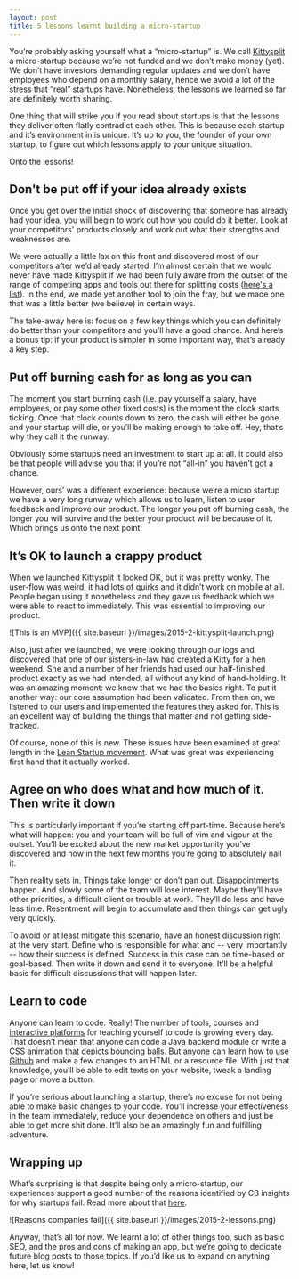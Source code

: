 ```yaml
---
layout: post
title: 5 lessons learnt building a micro-startup
---
```

You’re probably asking yourself what a “micro-startup” is. We call [Kittysplit](http://kittysplit.com) a micro-startup because we’re not funded and we don’t make money (yet). We don’t have investors demanding regular updates and we don’t have employees who depend on a monthly salary, hence we avoid a lot of the stress that “real” startups have. Nonetheless, the lessons we learned so far are definitely worth sharing.

One thing that will strike you if you read about startups is that the lessons they deliver often flatly contradict each other. This is because each startup and it’s environment in is unique. It’s up to you, the founder of your own startup, to figure out which lessons apply to your unique situation.

Onto the lessons!

## Don't be put off if your idea already exists
Once you get over the initial shock of discovering that someone has already had your idea, you will begin to work out how you could do it better. Look at your competitors' products closely and work out what their strengths and weaknesses are.

We were actually a little lax on this front and discovered most of our competitors after we’d already started. I’m almost certain that we would never have made Kittysplit if we had been fully aware from the outset of the range of competing apps and tools out there for splitting costs ([here's a list](http://alternativeto.net/software/kittysplit/)). In the end, we made yet another tool to join the fray, but we made one that was a little better (we believe) in certain ways.

The take-away here is: focus on a few key things which you can definitely do better than your competitors and you’ll have a good chance. And here’s a bonus tip: if your product is simpler in some important way, that’s already a key step.

## Put off burning cash for as long as you can
The moment you start burning cash (i.e. pay yourself a salary, have employees, or pay some other fixed costs) is the moment the clock starts ticking. Once that clock counts down to zero, the cash will either be gone and your startup will die, or you’ll be making enough to take off. Hey, that’s why they call it the runway.

Obviously some startups need an investment to start up at all. It could also be that people will advise you that if you’re not “all-in” you haven’t got a chance.

However, ours’ was a different experience: because we’re a micro startup we have a very long runway which allows us to learn, listen to user feedback and improve our product. The longer you put off burning cash, the longer you will survive and the better your product will be because of it. Which brings us onto the next point:

## It’s OK to launch a crappy product
When we launched Kittysplit it looked OK, but it was pretty wonky. The user-flow was weird, it had lots of quirks and it didn’t work on mobile at all. People began using it nonetheless and they gave us feedback which we were able to react to immediately. This was essential to improving our product.

![This is an MVP]({{ site.baseurl }}/images/2015-2-kittysplit-launch.png)

Also, just after we launched, we were looking through our logs and discovered that one of our sisters-in-law had created a Kitty for a hen weekend. She and a number of her friends had used our half-finished product exactly as we had intended, all without any kind of hand-holding. It was an amazing moment: we knew that we had the basics right. To put it another way: our core assumption had been validated. From then on, we listened to our users and implemented the features they asked for. This is an excellent way of building the things that matter and not getting side-tracked.

Of course, none of this is new. These issues have been examined at great length in the [Lean Startup movement](http://en.wikipedia.org/wiki/Lean_startup). What was great was experiencing first hand that it actually worked.

## Agree on who does what and how much of it. Then write it down
This is particularly important if you’re starting off part-time. Because here’s what will happen: you and your team will be full of vim and vigour at the outset. You’ll be excited about the new market opportunity you’ve discovered and how in the next few months you’re going to absolutely nail it.

Then reality sets in. Things take longer or don’t pan out. Disappointments happen. And slowly some of the team will lose interest. Maybe they’ll have other priorities, a difficult client or trouble at work. They’ll do less and have less time. Resentment will begin to accumulate and then things can get ugly very quickly.

To avoid or at least mitigate this scenario, have an honest discussion right at the very start. Define who is responsible for what and -- very importantly -- how their success is defined. Success in this case can be time-based or goal-based. Then write it down and send it to everyone. It’ll be a helpful basis for difficult discussions that will happen later.

## Learn to code
Anyone can learn to code. Really! The number of tools, courses and [interactive platforms](http://www.codecademy.com/) for teaching yourself to code is growing every day. That doesn’t mean that anyone can code a Java backend module or write a CSS animation that depicts bouncing balls. But anyone can learn how to use [Github](https://guides.github.com/) and make a few changes to an HTML or a resource file. With just that knowledge, you’ll be able to edit texts on your website, tweak a landing page or move a button.

If you’re serious about launching a startup, there’s no excuse for not being able to make basic changes to your code. You’ll increase your effectiveness in the team immediately, reduce your dependence on others and just be able to get more shit done. It’ll also be an amazingly fun and fulfilling adventure.

## Wrapping up
What’s surprising is that despite being only a micro-startup, our experiences support a good number of the reasons identified by CB insights for why startups fail. Read more about that [here](http://thenextweb.com/insider/2014/09/25/top-20-reasons-startups-fail-report/).

![Reasons companies fail]({{ site.baseurl }}/images/2015-2-lessons.png)

Anyway, that’s all for now. We learnt a lot of other things too, such as basic SEO, and the pros and cons of making an app, but we’re going to dedicate future blog posts to those topics. If you’d like us to expand on anything here, let us know!
